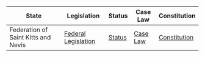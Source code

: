 | State | Legislation | Status | Case Law | Constitution |
|-------|-------------|--------|----------|--------------|
| Federation of Saint Kitts and Nevis | [Federal Legislation](https://www.sknis.kn/acts/) | [Status](https://www.oas.org/juridico/MLA/en/kna/index.html) | [Case Law](http://www.eccourts.org/judgments/) | [Constitution](https://pdba.georgetown.edu/Constitutions/Kitts/kitts81.html) |